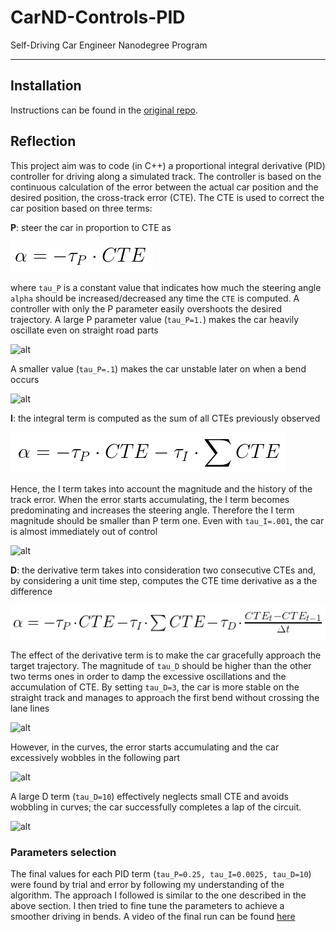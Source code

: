 # CarND-Controls-PID
Self-Driving Car Engineer Nanodegree Program

---

[//]: # (Image References)

[image0]: ./imgs/p.png "proportional"
[image1]: https://media.giphy.com/media/3oKIPlhGaZJ5jhngkM/giphy-downsized-large.gif "largeP"
[image2]: https://media.giphy.com/media/xUPGcFx7WGJYUfqUTK/giphy.gif "smallP"
[image3]: ./imgs/pi.png "pintegral"
[image4]: https://media.giphy.com/media/xUPGcwWjUZ3dQerSN2/giphy.gif "pi"
[image5]: ./imgs/pid.png "piderivative"
[image6]: https://media.giphy.com/media/3o7bu4fSvzxU75d6CI/giphy.gif "pid"
[image7]: https://media.giphy.com/media/xUA7aXxRYAncqsbGYE/giphy.gif "pidbend"
[image8]: https://media.giphy.com/media/3ohzdRHje12KtL7Co0/giphy.gif "pidlarge"

## Installation

Instructions can be found in the [original repo](https://github.com/udacity/CarND-PID-Control-Project).

## Reflection

This project aim was to code (in C++) a proportional integral derivative (PID) controller for driving along a simulated track. The controller is based on the continuous calculation of the error between the actual car position and the desired position, the cross-track error (CTE). The CTE is used to correct the car position based on three terms:

**P**: steer the car in proportion to CTE as

![alt][image0]

where `tau_P` is a constant value that indicates how much the steering angle `alpha` should be increased/decreased any time the `CTE` is computed. A controller with only the P parameter easily overshoots the desired trajectory. A large P parameter value (`tau_P=1.`) makes the car heavily oscillate even on straight road parts

![alt][image1]

A smaller value (`tau_P=.1`) makes the car unstable later on when a bend occurs

![alt][image2]

**I**: the integral term is computed as the sum of all CTEs previously observed

![alt][image3]

Hence, the I term takes into account the magnitude and the history of the track error. When the error starts accumulating, the I term becomes predominating and increases the steering angle. Therefore the I term magnitude should be smaller than P term one. Even with `tau_I=.001`, the car is almost immediately out of control

![alt][image4]

**D**: the derivative term takes into consideration two consecutive CTEs and, by considering a unit time step, computes the CTE time derivative as a the difference

![alt][image5]

The effect of the derivative term is to make the car gracefully approach the target trajectory. The magnitude of `tau_D` should be higher than the other two terms ones in order to damp the excessive oscillations and the accumulation of CTE. By setting `tau_D=3`, the car is more stable on the straight track and manages to approach the first bend without crossing the lane lines

![alt][image6]

However, in the curves, the error starts accumulating and the car excessively wobbles in the following part

![alt][image7]

A large D term (`tau_D=10`) effectively neglects small CTE and avoids wobbling in curves; the car successfully completes a lap of the circuit.

![alt][image8]

### Parameters selection

The final values for each PID term (`tau_P=0.25, tau_I=0.0025, tau_D=10`) were found by trial and error by following my understanding of the algorithm. The approach I followed is similar to the one described in the above section. I then tried to fine tune the parameters to achieve a smoother driving in bends. A video of the final run can be found [here](https://youtu.be/KujZrGhdTf4)

